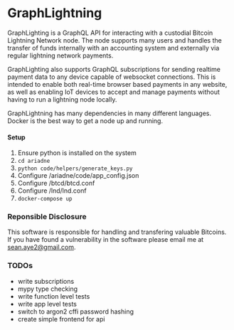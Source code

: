 # GraphLightning

GraphLighting is a GraphQL API for interacting with a custodial Bitcoin Lightning Network node. The node supports many users and handles the transfer of funds internally with an accounting system and externally via regular lightning network payments.

GraphLighting also supports GraphQL subscriptions for sending realtime payment data to any device capable of websocket connections. This is intended to enable both real-time browser based payments in any website, as well as enabling IoT devices to accept and manage payments without having to run a lightning node locally.

GraphLightning has many dependencies in many different languages. Docker is the best way to get a node up and running.

#### Setup

1. Ensure python is installed on the system
2. `cd ariadne`
3. `python code/helpers/generate_keys.py`
4. Configure /ariadne/code/app_config.json
5. Configure /btcd/btcd.conf
6. Configure /lnd/lnd.conf
7. `docker-compose up`


### Reponsible Disclosure

This software is responsible for handling and transfering valuable Bitcoins. If you have found a vulnerability in the software please email me at sean.aye2@gmail.com. 

### TODOs

- write subscriptions
- mypy type checking
- write function level tests
- write app level tests
- switch to argon2 cffi password hashing
- create simple frontend for api
